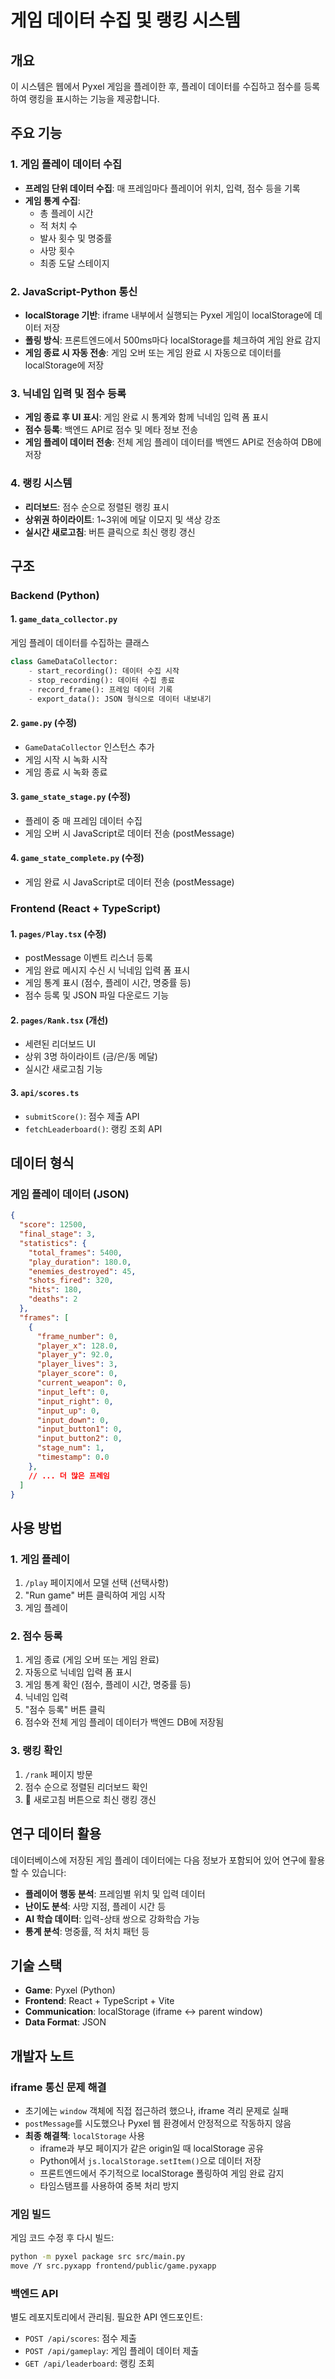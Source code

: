# 게임 데이터 수집 및 랭킹 시스템

## 개요

이 시스템은 웹에서 Pyxel 게임을 플레이한 후, 플레이 데이터를 수집하고 점수를 등록하여 랭킹을 표시하는 기능을 제공합니다.

## 주요 기능

### 1. 게임 플레이 데이터 수집
- **프레임 단위 데이터 수집**: 매 프레임마다 플레이어 위치, 입력, 점수 등을 기록
- **게임 통계 수집**: 
  - 총 플레이 시간
  - 적 처치 수
  - 발사 횟수 및 명중률
  - 사망 횟수
  - 최종 도달 스테이지

### 2. JavaScript-Python 통신
- **localStorage 기반**: iframe 내부에서 실행되는 Pyxel 게임이 localStorage에 데이터 저장
- **폴링 방식**: 프론트엔드에서 500ms마다 localStorage를 체크하여 게임 완료 감지
- **게임 종료 시 자동 전송**: 게임 오버 또는 게임 완료 시 자동으로 데이터를 localStorage에 저장

### 3. 닉네임 입력 및 점수 등록
- **게임 종료 후 UI 표시**: 게임 완료 시 통계와 함께 닉네임 입력 폼 표시
- **점수 등록**: 백엔드 API로 점수 및 메타 정보 전송
- **게임 플레이 데이터 전송**: 전체 게임 플레이 데이터를 백엔드 API로 전송하여 DB에 저장

### 4. 랭킹 시스템
- **리더보드**: 점수 순으로 정렬된 랭킹 표시
- **상위권 하이라이트**: 1~3위에 메달 이모지 및 색상 강조
- **실시간 새로고침**: 버튼 클릭으로 최신 랭킹 갱신

## 구조

### Backend (Python)

#### 1. `game_data_collector.py`
게임 플레이 데이터를 수집하는 클래스

```python
class GameDataCollector:
    - start_recording(): 데이터 수집 시작
    - stop_recording(): 데이터 수집 종료
    - record_frame(): 프레임 데이터 기록
    - export_data(): JSON 형식으로 데이터 내보내기
```

#### 2. `game.py` (수정)
- `GameDataCollector` 인스턴스 추가
- 게임 시작 시 녹화 시작
- 게임 종료 시 녹화 종료

#### 3. `game_state_stage.py` (수정)
- 플레이 중 매 프레임 데이터 수집
- 게임 오버 시 JavaScript로 데이터 전송 (postMessage)

#### 4. `game_state_complete.py` (수정)
- 게임 완료 시 JavaScript로 데이터 전송 (postMessage)

### Frontend (React + TypeScript)

#### 1. `pages/Play.tsx` (수정)
- postMessage 이벤트 리스너 등록
- 게임 완료 메시지 수신 시 닉네임 입력 폼 표시
- 게임 통계 표시 (점수, 플레이 시간, 명중률 등)
- 점수 등록 및 JSON 파일 다운로드 기능

#### 2. `pages/Rank.tsx` (개선)
- 세련된 리더보드 UI
- 상위 3명 하이라이트 (금/은/동 메달)
- 실시간 새로고침 기능

#### 3. `api/scores.ts`
- `submitScore()`: 점수 제출 API
- `fetchLeaderboard()`: 랭킹 조회 API

## 데이터 형식

### 게임 플레이 데이터 (JSON)

```json
{
  "score": 12500,
  "final_stage": 3,
  "statistics": {
    "total_frames": 5400,
    "play_duration": 180.0,
    "enemies_destroyed": 45,
    "shots_fired": 320,
    "hits": 180,
    "deaths": 2
  },
  "frames": [
    {
      "frame_number": 0,
      "player_x": 128.0,
      "player_y": 92.0,
      "player_lives": 3,
      "player_score": 0,
      "current_weapon": 0,
      "input_left": 0,
      "input_right": 0,
      "input_up": 0,
      "input_down": 0,
      "input_button1": 0,
      "input_button2": 0,
      "stage_num": 1,
      "timestamp": 0.0
    },
    // ... 더 많은 프레임
  ]
}
```

## 사용 방법

### 1. 게임 플레이
1. `/play` 페이지에서 모델 선택 (선택사항)
2. "Run game" 버튼 클릭하여 게임 시작
3. 게임 플레이

### 2. 점수 등록
1. 게임 종료 (게임 오버 또는 게임 완료)
2. 자동으로 닉네임 입력 폼 표시
3. 게임 통계 확인 (점수, 플레이 시간, 명중률 등)
4. 닉네임 입력
5. "점수 등록" 버튼 클릭
6. 점수와 전체 게임 플레이 데이터가 백엔드 DB에 저장됨

### 3. 랭킹 확인
1. `/rank` 페이지 방문
2. 점수 순으로 정렬된 리더보드 확인
3. 🔄 새로고침 버튼으로 최신 랭킹 갱신

## 연구 데이터 활용

데이터베이스에 저장된 게임 플레이 데이터에는 다음 정보가 포함되어 있어 연구에 활용할 수 있습니다:

- **플레이어 행동 분석**: 프레임별 위치 및 입력 데이터
- **난이도 분석**: 사망 지점, 플레이 시간 등
- **AI 학습 데이터**: 입력-상태 쌍으로 강화학습 가능
- **통계 분석**: 명중률, 적 처치 패턴 등

## 기술 스택

- **Game**: Pyxel (Python)
- **Frontend**: React + TypeScript + Vite
- **Communication**: localStorage (iframe ↔ parent window)
- **Data Format**: JSON

## 개발자 노트

### iframe 통신 문제 해결
- 초기에는 `window` 객체에 직접 접근하려 했으나, iframe 격리 문제로 실패
- `postMessage`를 시도했으나 Pyxel 웹 환경에서 안정적으로 작동하지 않음
- **최종 해결책**: `localStorage` 사용
  - iframe과 부모 페이지가 같은 origin일 때 localStorage 공유
  - Python에서 `js.localStorage.setItem()`으로 데이터 저장
  - 프론트엔드에서 주기적으로 localStorage 폴링하여 게임 완료 감지
  - 타임스탬프를 사용하여 중복 처리 방지

### 게임 빌드
게임 코드 수정 후 다시 빌드:
```bash
python -m pyxel package src src/main.py
move /Y src.pyxapp frontend/public/game.pyxapp
```

### 백엔드 API
별도 레포지토리에서 관리됨. 필요한 API 엔드포인트:
- `POST /api/scores`: 점수 제출
- `POST /api/gameplay`: 게임 플레이 데이터 제출
- `GET /api/leaderboard`: 랭킹 조회


